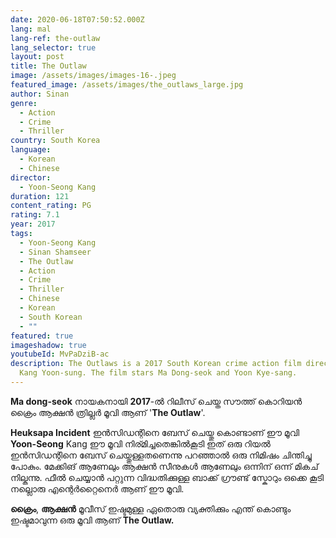 ```yaml
---
date: 2020-06-18T07:50:52.000Z
lang: mal
lang-ref: the-outlaw
lang_selector: true
layout: post
title: The Outlaw
image: /assets/images/images-16-.jpeg
featured_image: /assets/images/the_outlaws_large.jpg
author: Sinan
genre:
  - Action
  - Crime
  - Thriller
country: South Korea
language:
  - Korean
  - Chinese
director:
  - Yoon-Seong Kang
duration: 121
content_rating: PG
rating: 7.1
year: 2017
tags:
  - Yoon-Seong Kang
  - Sinan Shamseer
  - The Outlaw
  - Action
  - Crime
  - Thriller
  - Chinese
  - Korean
  - South Korean
  - ""
featured: true
imageshadow: true
youtubeId: MvPaDziB-ac
description: The Outlaws is a 2017 South Korean crime action film directed by
  Kang Yoon-sung. The film stars Ma Dong-seok and Yoon Kye-sang.
---
```

**Ma dong-seok** നായകനായി **2017**-ൽ റിലീസ് ചെയ്ത സൗത്ത് കൊറിയൻ ക്രൈം ആക്ഷൻ ത്രില്ലർ മൂവി ആണ് '**The Outlaw**'.

**Heuksapa Incident** ഇൻസിഡന്റിനെ ബേസ് ചെയ്തു കൊണ്ടാണ് ഈ മൂവി **Yoon-Seong** Kang ഈ മൂവി നിര്മിച്ചതെങ്കിൽകൂടി ഇത് ഒരു റിയൽ ഇൻസിഡന്റിനെ ബേസ് ചെയ്തുള്ളതണെന്നു പറഞ്ഞാൽ ഒരു നിമിഷം ചിന്തിച്ചു പോകും. മേക്കിങ് ആണേലും ആക്ഷൻ സീനുകൾ ആണേലും ഒന്നിന് ഒന്ന് മികച് നില്കുന്നു. ഫീൽ ചെയ്യാൻ പറ്റുന്ന വിദ്ധതിക്കുള്ള ബാക്ക് ഗ്രൗണ്ട് സ്കോറും ഒക്കെ കൂടി നല്ലൊരു എന്റെർറ്റൈനെർ ആണ് ഈ മൂവി.

**ക്രൈം**, **ആക്ഷൻ** മൂവീസ് ഇഷ്ടമുള്ള ഏതൊരു വ്യക്തിക്കും എന്ത് കൊണ്ടും ഇഷ്ടമാവുന്ന ഒരു മൂവി ആണ് **The Outlaw.**
